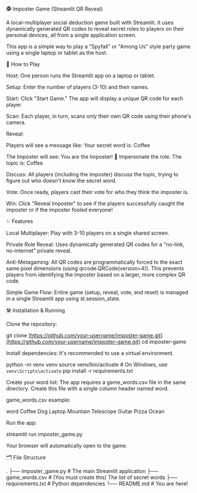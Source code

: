 🕵️ Imposter Game (Streamlit QR Reveal)

A local-multiplayer social deduction game built with Streamlit. It uses dynamically generated QR codes to reveal secret roles to players on their personal devices, all from a single application screen.

This app is a simple way to play a "Spyfall" or "Among Us" style party game using a single laptop or tablet as the host.

🚀 How to Play

Host: One person runs the Streamlit app on a laptop or tablet.

Setup: Enter the number of players (3-10) and their names.

Start: Click "Start Game." The app will display a unique QR code for each player.

Scan: Each player, in turn, scans only their own QR code using their phone's camera.

Reveal:

Players will see a message like: Your secret word is: Coffee

The Imposter will see: You are the Imposter! 🤫 Impersonate the role. The topic is: Coffee

Discuss: All players (including the imposter) discuss the topic, trying to figure out who doesn't know the secret word.

Vote: Once ready, players cast their vote for who they think the imposter is.

Win: Click "Reveal Imposter" to see if the players successfully caught the imposter or if the imposter fooled everyone!

✨ Features

Local Multiplayer: Play with 3-10 players on a single shared screen.

Private Role Reveal: Uses dynamically generated QR codes for a "no-link, no-internet" private reveal.

Anti-Metagaming: All QR codes are programmatically forced to the exact same pixel dimensions (using qrcode.QRCode(version=4)). This prevents players from identifying the imposter based on a larger, more complex QR code.

Simple Game Flow: Entire game (setup, reveal, vote, and reset) is managed in a single Streamlit app using st.session_state.

🛠️ Installation & Running

Clone the repository:

git clone [https://github.com/your-username/imposter-game.git](https://github.com/your-username/imposter-game.git)
cd imposter-game


Install dependencies:
It's recommended to use a virtual environment.

python -m venv venv
source venv/bin/activate  # On Windows, use `venv\Scripts\activate`
pip install -r requirements.txt


Create your word list:
The app requires a game_words.csv file in the same directory. Create this file with a single column header named word.

game_words.csv example:

word
Coffee
Dog
Laptop
Mountain
Telescope
Guitar
Pizza
Ocean


Run the app:

streamlit run imposter_game.py


Your browser will automatically open to the game.

🗂️ File Structure

.
├── imposter_game.py     # The main Streamlit application
├── game_words.csv       # (You must create this) The list of secret words
├── requirements.txt     # Python dependencies
└── README.md            # You are here!
